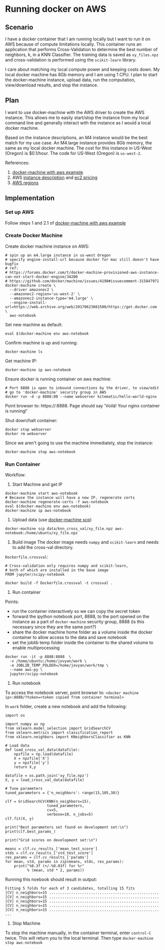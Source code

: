 # Running docker on AWS

## Scenario

I have a docker container that I am running locally but I want to run it on AWS because of compute limitations locally. This container runs an application that performs Cross-Validation to determine the best number of neighbors, k, in a KNN Classifier. The training data is saved as `xy_files.npz` and cross-validation is performed using the `scikit-learn` library.

I care about matching my local compute power and keeping costs down. 
My local docker machine has 8Gb memory and I am using 1 CPU. I plan to start the docker-machine instance, upload data,
run the computation, view/download results, and stop the instance. 

## Plan

I want to use docker-machine with the AWS driver to create the AWS instance. This allows me to easily start/stop the
instance from my local command line and generally interact with the instance as I would a local docker machine.

Based on the instance descriptions, an M4 instance would be the best match for my use case. An M4.large instance provides
8Gb memory, the same as my local docker machine. The cost for this instance in US-West (Oregon) is $0.1/hour. The code for US-West (Oregon) is `us-west-2`.

References:
1. [docker-machine with aws example](https://docs.docker.com/machine/examples/aws/#step-2-use-machine-to-create-the-instance)
2. AWS [instance description](https://aws.amazon.com/ec2/instance-types/) and
[ec2 pricing](https://aws.amazon.com/ec2/pricing/on-demand/)
3. [AWS regions](http://docs.aws.amazon.com/AWSEC2/latest/UserGuide/using-regions-availability-zones.html)

## Implementation

### Set up AWS

Follow steps 1 and 2.1 of [docker-machine with aws example](https://docs.docker.com/machine/examples/aws/#step-2-use-machine-to-create-the-instance)

### Create Docker Machine

Create docker machine instance on AWS:

```
# spin up an m4.large instance in us-west Oregon
# specify engine-install-url because docker for mac still doesn't have bugfix 
# ref:
# https://forums.docker.com/t/docker-machine-provisioned-aws-instance-can-not-start-docker-engine/34200
# https://github.com/docker/machine/issues/4198#issuecomment-315847971
docker-machine create \
  --driver amazonec2 \
  --amazonec2-region='us-west-2' \
  --amazonec2-instance-type='m4.large' \
  --engine-install-url=https://web.archive.org/web/20170623081500/https://get.docker.com \
  aws-notebook
```

Set new machine as default:

`eval $(docker-machine env aws-notebook`

Confirm machine is up and running:

`docker-machine ls`

Get machine IP:

`docker-machine ip aws-notebook`

Ensure docker is running container on aws machine:

```
# Port 8888 is open to inbound connections by the driver, to view/edit
# go to 'docker-machine' security group in AWS
docker run -d -p 8888:80 --name webserver kitematic/hello-world-nginx
```

Point browser to: https://<machine ip>:8888. Page should say 'Voilà! Your nginx container is running!'

Shut down/halt container:

```
docker stop webserver
docker rm webserver
```

Since we aren't going to use the machine immediately, stop the instance:

`docker-machine stop aws-notebook`

### Run Container

Workflow:
1. Start Machine and get IP
```
docker-machine start aws-notebook
# Because the instance will have a new IP, regenerate certs
docker-machine regenerate-certs -f aws-notebook
eval $(docker-machine env aws-notebook)
docker-machine ip aws-notebook
```
1. Upload data (use [docker-machine scp](https://docs.docker.com/machine/reference/scp/))
```
docker-machine scp data/knn_cross_val/xy_file.npz aws-notebook:/home/ubuntu/xy_file.npz
```
1. Build image
The docker image needs `numpy` and `scikit-learn` and needs to add the cross-val directory.

`Dockerfile.crossval`:
```
# Cross-validation only requires numpy and scikit-learn,
# both of which are installed in the base image 
FROM jupyter/scipy-notebook
```

```
docker build -f Dockerfile.crossval -t crossval .
```

1. Run container

Points:
- run the  container interactively so we can copy the secret token
- forward the ipython notebook port, 8888, to the port opened on the instance as a part of `docker-machine`
security group, 8888 (is this necessary since they are the same port?)
- share the docker machine home folder as a volume inside the docker container to allow access to the data and
save notebook
- set the joblib temp folder inside the container to the shared volume to enable multiprocessing

```
docker run -it -p 8888:8888  \
  -v /home/ubuntu:/home/jovyan/work \
  -e JOBLIB_TEMP_FOLDER=/home/jovyan/work/tmp \
  --name aws-py \
  jupyter/scipy-notebook
```
1. Run notebook

To access the notebook server, point browser to: `<docker machine ip>:8888/?token=<token copied from container terminal>`

In `work` folder, create a new notebook and add the following:

```
import os

import numpy as np
from sklearn.model_selection import GridSearchCV
from sklearn.metrics import classification_report
from sklearn.neighbors import KNeighborsClassifier as KNN

# Load data
def load_cross_val_data(datafile):
    npzfile = np.load(datafile)
    X = npzfile['X']
    y = npzfile['y']
    return X,y

datafile = os.path.join('xy_file.npz')
X, y = load_cross_val_data(datafile)

# Tune parameters
tuned_parameters = {'n_neighbors': range(15,105,30)}

clf = GridSearchCV(KNN(n_neighbors=15),
                   tuned_parameters,
                   cv=5,
                   verbose=10, n_jobs=5)
clf.fit(X, y)

print("Best parameters set found on development set:\n")
print(clf.best_params_)

print("Grid scores on development set:\n")

means = clf.cv_results_['mean_test_score']
stds = clf.cv_results_['std_test_score']
res_params = clf.cv_results_['params']
for mean, std, params in zip(means, stds, res_params):
    print("%0.3f (+/-%0.03f) for %r"
          % (mean, std * 2, params))
```

Running this noebook should result in output:

```
Fitting 5 folds for each of 3 candidates, totalling 15 fits
[CV] n_neighbors=15 ..................................................
[CV] n_neighbors=15 ..................................................
[CV] n_neighbors=15 ..................................................
[CV] n_neighbors=15 ..................................................
[CV] n_neighbors=15 ..................................................
...
```


1. Stop Machine

To stop the machine manually, in the container terminal, enter `control-C` twice. This will return you to the local terminal. Then type `docker-machine stop aws-notebook`
